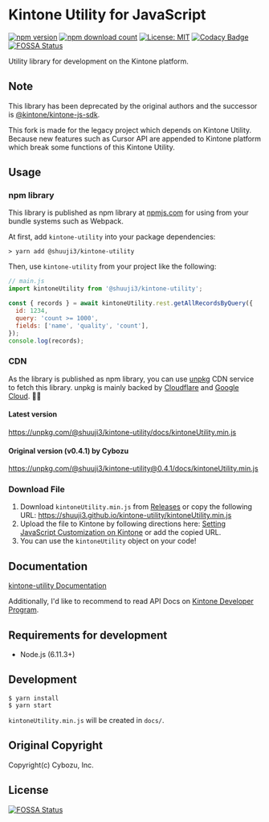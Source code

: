 # Kintone Utility for JavaScript
[![npm version](https://badge.fury.io/js/%40shuuji3%2Fkintone-utility.svg)](https://badge.fury.io/js/%40shuuji3%2Fkintone-utility)
[![npm download count](https://img.shields.io/npm/dy/@shuuji3/kintone-utility.svg)](https://www.npmjs.com/package/@shuuji3/kintone-utility)
[![License: MIT](https://img.shields.io/badge/License-MIT-yellow.svg)](https://opensource.org/licenses/MIT)
[![Codacy Badge](https://api.codacy.com/project/badge/Grade/562912d851d2491d9e85e35d2a0ddb30)](https://app.codacy.com/app/shuuji3/kintone-utility?utm_source=github.com&utm_medium=referral&utm_content=shuuji3/kintone-utility&utm_campaign=Badge_Grade_Settings)
[![FOSSA Status](https://app.fossa.io/api/projects/git%2Bgithub.com%2Fshuuji3%2Fkintone-utility.svg?type=shield)](https://app.fossa.io/projects/git%2Bgithub.com%2Fshuuji3%2Fkintone-utility?ref=badge_shield)

Utility library for development on the Kintone platform.

## Note

This library has been deprecated by the original authors and the successor is [@kintone/kintone-js-sdk](https://www.npmjs.com/package/@kintone/kintone-js-sdk). 

This fork is made for the legacy project which depends on Kintone Utility. Because new features such as Cursor API are appended to Kintone platform which break some functions of this Kintone Utility. 

## Usage

### npm library
This library is published as npm library at [npmjs.com](https://npmjs.com) for using from your bundle systems such as Webpack.

At first, add `kintone-utility` into your package dependencies:

```console
> yarn add @shuuji3/kintone-utility
```

Then, use `kintone-utility` from your project like the following:

```js
// main.js
import kintoneUtility from '@shuuji3/kintone-utility';

const { records } = await kintoneUtility.rest.getAllRecordsByQuery({
  id: 1234,
  query: 'count >= 1000',
  fields: ['name', 'quality', 'count'],
});
console.log(records);
```

### CDN
As the library is published as npm library, you can use [unpkg](https://unpkg.com) CDN service to fetch this library. unpkg is mainly backed by [Cloudflare](https://www.cloudflare.com/) and [Google Cloud](https://cloud.google.com/). 🙏✨

#### Latest version
<https://unpkg.com/@shuuji3/kintone-utility/docs/kintoneUtility.min.js>

#### Original version (v0.4.1) by Cybozu
<https://unpkg.com/@shuuji3/kintone-utility@0.4.1/docs/kintoneUtility.min.js>

### Download File
1. Download `kintoneUtility.min.js` from [Releases](https://github.com/shuuji3/kintone-utility/releases) 
   or copy the following URL: <https://shuuji3.github.io/kintone-utility/kintoneUtility.min.js>
2. Upload the file to Kintone by following directions here: [Setting JavaScript Customization on Kintone](https://developer.kintone.io/hc/en-us/articles/213149757)
   or add the copied URL.
3. You can use the `kintoneUtility` object on your code!

## Documentation
[kintone-utility Documentation](./docs/index.md)

Additionally, I'd like to recommend to read API Docs on [Kintone Developer Program](https://developer.kintone.io/hc/en-us).

## Requirements for development
* Node.js (6.11.3+)

## Development
```console
$ yarn install
$ yarn start
```

`kintoneUtility.min.js` will be created in `docs/`.

## Original Copyright
Copyright(c) Cybozu, Inc.


## License
[![FOSSA Status](https://app.fossa.io/api/projects/git%2Bgithub.com%2Fshuuji3%2Fkintone-utility.svg?type=large)](https://app.fossa.io/projects/git%2Bgithub.com%2Fshuuji3%2Fkintone-utility?ref=badge_large)